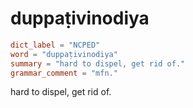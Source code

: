 # duppaṭivinodiya

``` toml
dict_label = "NCPED"
word = "duppaṭivinodiya"
summary = "hard to dispel, get rid of."
grammar_comment = "mfn."
```

hard to dispel, get rid of.

